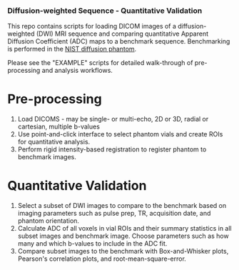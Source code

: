 ### Diffusion-weighted Sequence - Quantitative Validation 

This repo contains scripts for loading DICOM images of a diffusion-weighted (DWI) MRI sequence and comparing quantitative Apparent Diffusion Coefficient (ADC) maps to a benchmark sequence. Benchmarking is performed in the [NIST diffusion phantom](https://www.nist.gov/programs-projects/quantitative-mri).

Please see the "EXAMPLE" scripts for detailed walk-through of pre-processing and analysis workflows. 

# Pre-processing 
1. Load DICOMS - may be single- or multi-echo, 2D or 3D, radial or cartesian, multiple b-values
2. Use point-and-click interface to select phantom vials and create ROIs for quantitative analysis.
3. Perform rigid intensity-based registration to register phantom to benchmark images.

# Quantitative Validation 
1. Select a subset of DWI images to compare to the benchmark based on imaging parameters such as pulse prep, TR, acquisition date, and phantom orientation.
2. Calculate ADC of all voxels in vial ROIs and their summary statistics in all subset images and benchmark image. Choose parameters such as how many and which b-values to include in the ADC fit. 
3. Compare subset images to the benchmark with Box-and-Whisker plots, Pearson's correlation plots, and root-mean-square-error.
